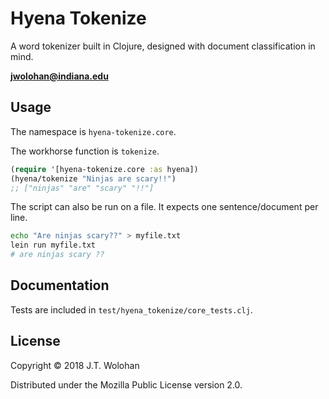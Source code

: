 Hyena Tokenize
=============
A word tokenizer built in Clojure, designed with document classification in mind.

**jwolohan@indiana.edu**

## Usage

The namespace is `hyena-tokenize.core`.

The workhorse function is `tokenize`.

```Clojure
(require '[hyena-tokenize.core :as hyena])
(hyena/tokenize "Ninjas are scary!!")
;; ["ninjas" "are" "scary" "!!"]
```

The script can also be run on a file. It expects one sentence/document per line.
```Bash
echo "Are ninjas scary??" > myfile.txt
lein run myfile.txt
# are ninjas scary ??
```

## Documentation

Tests are included in `test/hyena_tokenize/core_tests.clj`.

## License

Copyright © 2018 J.T. Wolohan

Distributed under the Mozilla Public License version 2.0.
